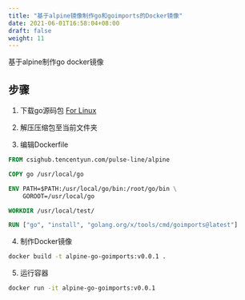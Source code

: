 ```yaml
---
title: "基于alpine镜像制作go和goimports的Docker镜像"
date: 2021-06-01T16:58:04+08:00
draft: false
weight: 11
---
```


基于alpine制作go docker镜像

<!--more-->

## 步骤

1. 下载go源码包
[For Linux](https://golang.org/doc/install?download=go1.16.4.linux-amd64.tar.gz)

2. 解压压缩包至当前文件夹

3. 编辑Dockerfile
```Dockerfile
FROM csighub.tencentyun.com/pulse-line/alpine

COPY go /usr/local/go

ENV PATH=$PATH:/usr/local/go/bin:/root/go/bin \
	GOROOT=/usr/local/go

WORKDIR /usr/local/test/

RUN ["go", "install", "golang.org/x/tools/cmd/goimports@latest"]
```

4. 制作Docker镜像
```bash
docker build -t alpine-go-goimports:v0.0.1 .
```

5. 运行容器
```bash
docker run -it alpine-go-goimports:v0.0.1
```
